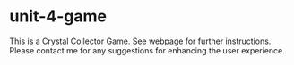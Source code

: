 # unit-4-game
This is a Crystal Collector Game. See webpage for further instructions.
Please contact me for any suggestions for enhancing the user experience.
